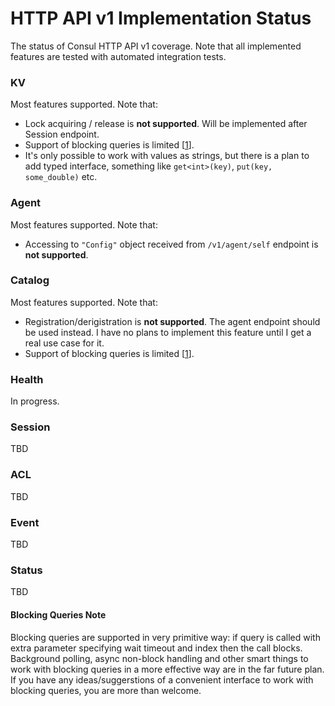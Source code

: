 # HTTP API v1 Implementation Status

The status of Consul HTTP API v1 coverage. Note that all implemented features are tested with automated integration tests.

### KV

Most features supported. Note that:
- Lock acquiring / release is **not supported**. Will be implemented after Session endpoint.
- Support of blocking queries is limited [[1]].
- It's only possible to work with values as strings, but there is a plan to add typed interface, something like `get<int>(key)`, `put(key, some_double)` etc. 

### Agent

Most features supported. Note that:
- Accessing to `"Config"` object received from `/v1/agent/self` endpoint is **not supported**.

### Catalog

Most features supported. Note that:
- Registration/derigistration is **not supported**. The agent endpoint should be used instead. I have no plans to implement this feature until I get a real use case for it.
- Support of blocking queries is limited [[1]].

### Health

In progress.

### Session
TBD

### ACL
TBD

### Event
TBD

### Status
TBD

[1]: #blocking-queries-note "Blocking Queries Note"

#### Blocking Queries Note
Blocking queries are supported in very primitive way: if query is called with extra parameter specifying wait timeout and index then the call blocks.
Background polling, async non-block handling and other smart things to work with blocking queries in a more effective way are in the far future plan.
If you have any ideas/suggerstions of a convenient interface to work with blocking queries, you are more than welcome.
